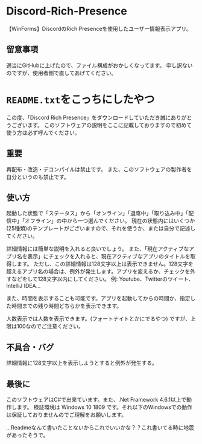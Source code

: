 # Discord-Rich-Presence
【WinForms】DiscordのRich Presenceを使用したユーザー情報表示アプリ。

## 留意事項
適当にGitHubに上げたので、ファイル構成がおかしくなってます。
申し訳ないのですが、使用者側で直してあげてください。

# `README.txt`をこっちにしたやつ
この度、「Discord Rich Presence」をダウンロードしていただき誠にありがとうございます。
このソフトウェアの説明をここに記載しておりますので初めて使う方は必ず呼んでください。

## 重要
再配布・改造・デコンパイルは禁止です。
また、このソフトウェアの製作者を自分というのも禁止です。

## 使い方
起動した状態で「ステータス」から「オンライン」「退席中」「取り込み中」「配信中」「オフライン」の中から一つ選んでください。
現在の状態内にはいくつか(25種類)のテンプレートがございますので、それを使うか、または自分で記述してください。

詳細情報には簡単な説明を入れると良いでしょう。
また、「現在アクティブなアプリ名を表示」にチェックを入れると、現在アクティブなアプリのタイトルを取得します。
ただし、この詳細情報は128文字以上は表示できません。128文字を超えるアプリ名の場合は、例外が発生します。アプリを変えるか、チェックを外すなどをして128文字以内にしてください。
例: Youtube、Twitterのツイート、IntelliJ IDEA…

また、時間を表示することも可能です。アプリを起動してからの時間か、指定した時間までの残り時間どちらかを表示できます。

人数表示では人数を表示できます。(フォートナイトとかにでるやつ)
ですが、上限は100なのでご注意ください。

## 不具合・バグ
詳細情報に128文字以上を表示しようとすると例外が発生する。

## 最後に
このソフトウェアはC#で出来ています。また、.Net Framework 4.6.1以上で動作します。
検証環境は Windows 10 1809 です。それ以下のWindowsでの動作は保証しておりませんのでご理解をお願いします。

…Readmeなんて書いたことないからこれでいいかな？？これ書いてる時に地震があったそうで。
